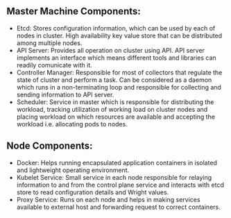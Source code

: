 ## Master Machine Components:
- Etcd: Stores configuration information, which can be used by each of nodes in cluster. High availability key value store that can be distributed among multiple nodes.
- API Server: Provides all operation on cluster using API. API server implements an interface which means different tools and libraries can readily comunicate with it.
- Controller Manager: Responsible for most of collectors that regulate the state of cluster and perform a task. Can be considered as a daemon which runs in a non-terminating loop and responsible for collecting and sending information to API server.
- Scheduler: Service in master which is responsible for distributing the workload, tracking utilization of working load on cluster nodes and placing workload on which resources are available and accepting the workload i.e. allocating pods to nodes.

## Node Components:
- Docker: Helps running encapsulated application containers in isolated and lightweight operating environment.
- Kubelet Service: Small service in each node responsible for relaying information to and from the control plane service and interacts with etcd store to read configuration details and Wright values.
- Proxy Service: Runs on each node and helps in making services available to external host and forwarding request to correct containers.
